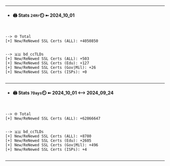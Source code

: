 

---
- #### 🖨️ **Stats** `24Hr`⏲️ ➼ 2024_10_01
```console


--> 🌐 Total
[+] New/ReNewed SSL Certs (ALL): +4050850


--> 🇧🇩 bd_ccTLDs
[+] New/ReNewed SSL Certs (ALL): +503
[+] New/ReNewed SSL Certs (Edu): +127
[+] New/ReNewed SSL Certs (Gov|Mil): +26
[+] New/ReNewed SSL Certs (ISPs): +0


```

---
- #### 🖨️ **Stats** `7Days`⏲️ ➼ 2024_10_01 <--> 2024_09_24
```console


--> 🌐 Total
[+] New/ReNewed SSL Certs (ALL): +62866647


--> 🇧🇩 bd_ccTLDs
[+] New/ReNewed SSL Certs (ALL): +8780
[+] New/ReNewed SSL Certs (Edu): +2605
[+] New/ReNewed SSL Certs (Gov|Mil): +496
[+] New/ReNewed SSL Certs (ISPs): +4


```

---

